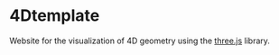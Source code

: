 # 4Dtemplate

Website for the visualization of 4D geometry using the [three.js](https://threejs.org/) library.

